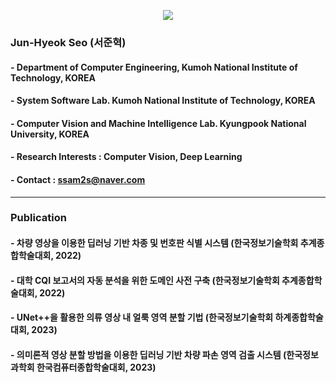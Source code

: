 <p align="center"><img src="https://capsule-render.vercel.app/api?type=slice&color=00D8FF&height=300&section=header&text=JunhyeokSeo&fontSize=90&fontColor=EAEAEA"/></p>

### Jun-Hyeok Seo (서준혁)
#### - Department of Computer Engineering, Kumoh National Institute of Technology, KOREA
#### - System Software Lab. Kumoh National Institute of Technology, KOREA
#### - Computer Vision and Machine Intelligence Lab. Kyungpook National University, KOREA
#### - Research Interests : Computer Vision, Deep Learning
#### - Contact : ssam2s@naver.com

---

### Publication
#### - 차량 영상을 이용한 딥러닝 기반 차종 및 번호판 식별 시스템 (한국정보기술학회 추계종합학술대회, 2022)
#### - 대학 CQI 보고서의 자동 분석을 위한 도메인 사전 구축 (한국정보기술학회 추계종합학술대회, 2022)
#### - UNet++을 활용한 의류 영상 내 얼룩 영역 분할 기법 (한국정보기술학회 하계종합학술대회, 2023)
#### - 의미론적 영상 분할 방법을 이용한 딥러닝 기반 차량 파손 영역 검출 시스템 (한국정보과학회 한국컴퓨터종합학술대회, 2023)
